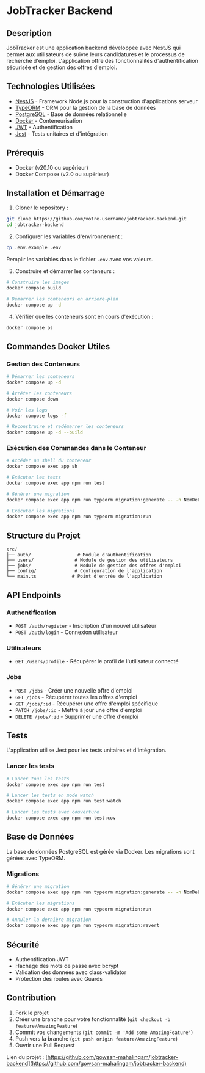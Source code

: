 # JobTracker Backend

## Description
JobTracker est une application backend développée avec NestJS qui permet aux utilisateurs de suivre leurs candidatures et le processus de recherche d'emploi. L'application offre des fonctionnalités d'authentification sécurisée et de gestion des offres d'emploi.

## Technologies Utilisées
- [NestJS](https://nestjs.com/) - Framework Node.js pour la construction d'applications serveur
- [TypeORM](https://typeorm.io/) - ORM pour la gestion de la base de données
- [PostgreSQL](https://www.postgresql.org/) - Base de données relationnelle
- [Docker](https://www.docker.com/) - Conteneurisation
- [JWT](https://jwt.io/) - Authentification
- [Jest](https://jestjs.io/) - Tests unitaires et d'intégration

## Prérequis
- Docker (v20.10 ou supérieur)
- Docker Compose (v2.0 ou supérieur)

## Installation et Démarrage

1. Cloner le repository :
```bash
git clone https://github.com/votre-username/jobtracker-backend.git
cd jobtracker-backend
```

2. Configurer les variables d'environnement :
```bash
cp .env.example .env
```
Remplir les variables dans le fichier `.env` avec vos valeurs.

3. Construire et démarrer les conteneurs :
```bash
# Construire les images
docker compose build

# Démarrer les conteneurs en arrière-plan
docker compose up -d
```

4. Vérifier que les conteneurs sont en cours d'exécution :
```bash
docker compose ps
```

## Commandes Docker Utiles

### Gestion des Conteneurs
```bash
# Démarrer les conteneurs
docker compose up -d

# Arrêter les conteneurs
docker compose down

# Voir les logs
docker compose logs -f

# Reconstruire et redémarrer les conteneurs
docker compose up -d --build
```

### Exécution des Commandes dans le Conteneur
```bash
# Accéder au shell du conteneur
docker compose exec app sh

# Exécuter les tests
docker compose exec app npm run test

# Générer une migration
docker compose exec app npm run typeorm migration:generate -- -n NomDeLaMigration

# Exécuter les migrations
docker compose exec app npm run typeorm migration:run
```

## Structure du Projet
```
src/
├── auth/                 # Module d'authentification
├── users/               # Module de gestion des utilisateurs
├── jobs/                # Module de gestion des offres d'emploi
├── config/              # Configuration de l'application
└── main.ts             # Point d'entrée de l'application
```

## API Endpoints

### Authentification
- `POST /auth/register` - Inscription d'un nouvel utilisateur
- `POST /auth/login` - Connexion utilisateur

### Utilisateurs
- `GET /users/profile` - Récupérer le profil de l'utilisateur connecté

### Jobs
- `POST /jobs` - Créer une nouvelle offre d'emploi
- `GET /jobs` - Récupérer toutes les offres d'emploi
- `GET /jobs/:id` - Récupérer une offre d'emploi spécifique
- `PATCH /jobs/:id` - Mettre à jour une offre d'emploi
- `DELETE /jobs/:id` - Supprimer une offre d'emploi

## Tests
L'application utilise Jest pour les tests unitaires et d'intégration.

### Lancer les tests
```bash
# Lancer tous les tests
docker compose exec app npm run test

# Lancer les tests en mode watch
docker compose exec app npm run test:watch

# Lancer les tests avec couverture
docker compose exec app npm run test:cov
```

## Base de Données
La base de données PostgreSQL est gérée via Docker. Les migrations sont gérées avec TypeORM.

### Migrations
```bash
# Générer une migration
docker compose exec app npm run typeorm migration:generate -- -n NomDeLaMigration

# Exécuter les migrations
docker compose exec app npm run typeorm migration:run

# Annuler la dernière migration
docker compose exec app npm run typeorm migration:revert
```

## Sécurité
- Authentification JWT
- Hachage des mots de passe avec bcrypt
- Validation des données avec class-validator
- Protection des routes avec Guards

## Contribution
1. Fork le projet
2. Créer une branche pour votre fonctionnalité (`git checkout -b feature/AmazingFeature`)
3. Commit vos changements (`git commit -m 'Add some AmazingFeature'`)
4. Push vers la branche (`git push origin feature/AmazingFeature`)
5. Ouvrir une Pull Request


Lien du projet : [https://github.com/gowsan-mahalingam/jobtracker-backend](https://github.com/gowsan-mahalingam/jobtracker-backend)
